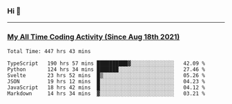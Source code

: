 ### Hi 🙂

---

### <a href="https://wakatime.com/@Eroxl">My All Time Coding Activity (Since Aug 18th 2021)</a>
<!--START_SECTION:waka-->

```text
Total Time: 447 hrs 43 mins

TypeScript   190 hrs 57 mins ██████████▓░░░░░░░░░░░░░░   42.09 %
Python       124 hrs 34 mins ███████░░░░░░░░░░░░░░░░░░   27.46 %
Svelte       23 hrs 52 mins  █▒░░░░░░░░░░░░░░░░░░░░░░░   05.26 %
JSON         19 hrs 12 mins  █░░░░░░░░░░░░░░░░░░░░░░░░   04.23 %
JavaScript   18 hrs 42 mins  █░░░░░░░░░░░░░░░░░░░░░░░░   04.12 %
Markdown     14 hrs 34 mins  ▓░░░░░░░░░░░░░░░░░░░░░░░░   03.21 %
```

<!--END_SECTION:waka-->
